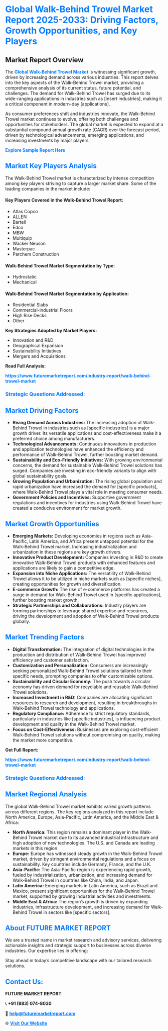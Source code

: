 <h1 style="color: #007BFF;">Global Walk-Behind Trowel Market Report 2025-2033: Driving Factors, Growth Opportunities, and Key Players</h1>

<section id="overview">
<h2>Market Report Overview</h2>
<p>The <a href="https://www.futuremarketreport.com/industry-report/walk-behind-trowel-market" style="color: #007BFF; text-decoration: none;"><strong>Global Walk-Behind Trowel Market</strong></a> is witnessing significant growth, driven by increasing demand across various industries. This report delves into the key aspects of the Walk-Behind Trowel market, providing a comprehensive analysis of its current status, future potential, and challenges. The demand for Walk-Behind Trowel has surged due to its wide-ranging applications in industries such as [insert industries], making it a critical component in modern-day [applications].</p>
<p>As consumer preferences shift and industries innovate, the Walk-Behind Trowel market continues to evolve, offering both challenges and opportunities for stakeholders. The global market is expected to expand at a substantial compound annual growth rate (CAGR) over the forecast period, driven by technological advancements, emerging applications, and increasing investments by major players.</p>
</section>

<section id="overview">
<p><a href="https://www.futuremarketreport.com/request-sample/reportId=107628" style="color: #007BFF; text-decoration: none;"><strong>Explore Sample Report Here</strong></a></p>
</section>

<section id="key-players">
<h2 style="color: #007BFF;">Market Key Players Analysis</h2>
<p>The Walk-Behind Trowel market is characterized by intense competition among key players striving to capture a larger market share. Some of the leading companies in the market include:</p>
<h4>Key Players Covered in the Walk-Behind Trowel Report:</h4>
<ul><li>Atlas Copco</li><li>ALLEN</li><li>Bartell</li><li>Edco</li><li>MBW</li><li>Multiquip</li><li>Wacker Neuson</li><li>Masterpac</li><li>Parchem Construction</li></ul>
<h4>Walk-Behind Trowel Market Segmentation by Type:</h4>
<ul><li>Hydrostatic</li><li>Mechanical</li></ul>

<h4>Walk-Behind Trowel Market Segmentation by Application:</h4>
<ul><li>Residential Slabs</li><li>Commercial-industrial Floors</li><li>High Rise Decks</li><li>Other</li></ul>
<p><strong>Key Strategies Adopted by Market Players:</strong></p>
<ul>
<li>Innovation and R&D</li>
<li>Geographical Expansion</li>
<li>Sustainability Initiatives</li>
<li>Mergers and Acquisitions</li>
</ul>
</section>

<section>
<p><strong>Read Full Analysis: </strong></p><a href="https://www.futuremarketreport.com/industry-report/walk-behind-trowel-market" style="color: #007BFF; text-decoration: none;"><strong>https://www.futuremarketreport.com/industry-report/walk-behind-trowel-market</strong></a>
<h3 style="color: #007BFF;">Strategic Questions Addressed:</h3>
</section>

<section id="driving-factors">
<h2 style="color: #007BFF;">Market Driving Factors</h2>
<ul>
<li><strong>Rising Demand Across Industries:</strong> The increasing adoption of Walk-Behind Trowel in industries such as [specific industries] is a major growth driver. Its versatile applications and cost-effectiveness make it a preferred choice among manufacturers.</li>
<li><strong>Technological Advancements:</strong> Continuous innovations in production and application technologies have enhanced the efficiency and performance of Walk-Behind Trowel, further boosting market demand.</li>
<li><strong>Sustainability and Eco-Friendly Initiatives:</strong> With growing environmental concerns, the demand for sustainable Walk-Behind Trowel solutions has surged. Companies are investing in eco-friendly variants to align with global sustainability goals.</li>
<li><strong>Growing Population and Urbanization:</strong> The rising global population and rapid urbanization have increased the demand for [specific products], where Walk-Behind Trowel plays a vital role in meeting consumer needs.</li>
<li><strong>Government Policies and Incentives:</strong> Supportive government regulations and incentives for industries using Walk-Behind Trowel have created a conducive environment for market growth.</li>
</ul>
</section>

<section id="growth-opportunities">
<h2 style="color: #007BFF;">Market Growth Opportunities</h2>
<ul>
<li><strong>Emerging Markets:</strong> Developing economies in regions such as Asia-Pacific, Latin America, and Africa present untapped potential for the Walk-Behind Trowel market. Increasing industrialization and urbanization in these regions are key growth drivers.</li>
<li><strong>Innovative Product Development:</strong> Companies investing in R&D to create innovative Walk-Behind Trowel products with enhanced features and applications are likely to gain a competitive edge.</li>
<li><strong>Expansion into Niche Applications:</strong> The versatility of Walk-Behind Trowel allows it to be utilized in niche markets such as [specific niches], creating opportunities for growth and diversification.</li>
<li><strong>E-commerce Growth:</strong> The rise of e-commerce platforms has created a surge in demand for Walk-Behind Trowel used in [specific applications], further boosting market growth.</li>
<li><strong>Strategic Partnerships and Collaborations:</strong> Industry players are forming partnerships to leverage shared expertise and resources, driving the development and adoption of Walk-Behind Trowel products globally.</li>
</ul>
</section>

<section id="trending-factors">
<h2 style="color: #007BFF;">Market Trending Factors</h2>
<ul>
<li><strong>Digital Transformation:</strong> The integration of digital technologies in the production and distribution of Walk-Behind Trowel has improved efficiency and customer satisfaction.</li>
<li><strong>Customization and Personalization:</strong> Consumers are increasingly seeking personalized Walk-Behind Trowel solutions tailored to their specific needs, prompting companies to offer customizable options.</li>
<li><strong>Sustainability and Circular Economy:</strong> The push towards a circular economy has driven demand for recyclable and reusable Walk-Behind Trowel solutions.</li>
<li><strong>Increased Investment in R&D:</strong> Companies are allocating significant resources to research and development, resulting in breakthroughs in Walk-Behind Trowel technology and applications.</li>
<li><strong>Regulatory Compliance:</strong> Adherence to strict regulatory standards, particularly in industries like [specific industries], is influencing product development and quality in the Walk-Behind Trowel market.</li>
<li><strong>Focus on Cost-Effectiveness:</strong> Businesses are exploring cost-efficient Walk-Behind Trowel solutions without compromising on quality, making the market more competitive.</li>
</ul>
</section>

<section>
<p><strong>Get Full Report: </strong></p><a href="https://www.futuremarketreport.com/industry-report/walk-behind-trowel-market" style="color: #007BFF; text-decoration: none;"><strong>https://www.futuremarketreport.com/industry-report/walk-behind-trowel-market</strong></a>
<h3 style="color: #007BFF;">Strategic Questions Addressed:</h3>
</section>


<section id="regional-analysis">
<h2 style="color: #007BFF;">Market Regional Analysis</h2>
<p>The global Walk-Behind Trowel market exhibits varied growth patterns across different regions. The key regions analyzed in this report include North America, Europe, Asia-Pacific, Latin America, and the Middle East & Africa:</p>
<ul>
<li><strong>North America:</strong> This region remains a dominant player in the Walk-Behind Trowel market due to its advanced industrial infrastructure and high adoption of new technologies. The U.S. and Canada are leading markets in this region.</li>
<li><strong>Europe:</strong> Europe has witnessed steady growth in the Walk-Behind Trowel market, driven by stringent environmental regulations and a focus on sustainability. Key countries include Germany, France, and the U.K.</li>
<li><strong>Asia-Pacific:</strong> The Asia-Pacific region is experiencing rapid growth, fueled by industrialization, urbanization, and increasing demand for Walk-Behind Trowel in countries like China, India, and Japan.</li>
<li><strong>Latin America:</strong> Emerging markets in Latin America, such as Brazil and Mexico, present significant opportunities for the Walk-Behind Trowel market, supported by growing industrial activities and investments.</li>
<li><strong>Middle East & Africa:</strong> The region’s growth is driven by expanding industries, infrastructure development, and increasing demand for Walk-Behind Trowel in sectors like [specific sectors].</li>
</ul>
</section>

<footer>
<h2 style="color: #007BFF;">About FUTURE MARKET REPORT</h2>
<p>We are a trusted name in market research and advisory services, delivering actionable insights and strategic support to businesses across diverse industries. Our expertise lies in offering:</p>

<p>Stay ahead in today’s competitive landscape with our tailored research solutions.</p>

<h2 style="color: #007BFF;">Contact Us:</h2>
<p><strong>FUTURE MARKET REPORT</strong></p>
<p>📞 <strong>+91 (883) 074-8030</strong></p>
<p>📧 <strong><a href="mailto:help@futuremarketreport.com" style="color: #007BFF;">help@futuremarketreport.com</a></strong></p>
<p>🌐 <strong><a href="https://www.futuremarketreport.com/" style="color: #007BFF;">Visit Our Website</a></strong></p>
</footer>